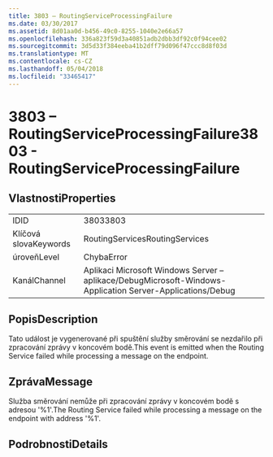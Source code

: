 ```yaml
---
title: 3803 – RoutingServiceProcessingFailure
ms.date: 03/30/2017
ms.assetid: 8d01aa0d-b456-49c0-8255-1040e2e66a57
ms.openlocfilehash: 336a823f59d3a40851adb2dbb3df92c0f94cee02
ms.sourcegitcommit: 3d5d33f384eeba41b2dff79d096f47ccc8d8f03d
ms.translationtype: MT
ms.contentlocale: cs-CZ
ms.lasthandoff: 05/04/2018
ms.locfileid: "33465417"
---
```

# <a name="3803---routingserviceprocessingfailure"></a><span data-ttu-id="7bdd0-102">3803 – RoutingServiceProcessingFailure</span><span class="sxs-lookup"><span data-stu-id="7bdd0-102">3803 - RoutingServiceProcessingFailure</span></span>
## <a name="properties"></a><span data-ttu-id="7bdd0-103">Vlastnosti</span><span class="sxs-lookup"><span data-stu-id="7bdd0-103">Properties</span></span>  
  
|||  
|-|-|  
|<span data-ttu-id="7bdd0-104">ID</span><span class="sxs-lookup"><span data-stu-id="7bdd0-104">ID</span></span>|<span data-ttu-id="7bdd0-105">3803</span><span class="sxs-lookup"><span data-stu-id="7bdd0-105">3803</span></span>|  
|<span data-ttu-id="7bdd0-106">Klíčová slova</span><span class="sxs-lookup"><span data-stu-id="7bdd0-106">Keywords</span></span>|<span data-ttu-id="7bdd0-107">RoutingServices</span><span class="sxs-lookup"><span data-stu-id="7bdd0-107">RoutingServices</span></span>|  
|<span data-ttu-id="7bdd0-108">úroveň</span><span class="sxs-lookup"><span data-stu-id="7bdd0-108">Level</span></span>|<span data-ttu-id="7bdd0-109">Chyba</span><span class="sxs-lookup"><span data-stu-id="7bdd0-109">Error</span></span>|  
|<span data-ttu-id="7bdd0-110">Kanál</span><span class="sxs-lookup"><span data-stu-id="7bdd0-110">Channel</span></span>|<span data-ttu-id="7bdd0-111">Aplikaci Microsoft Windows Server – aplikace/Debug</span><span class="sxs-lookup"><span data-stu-id="7bdd0-111">Microsoft-Windows-Application Server-Applications/Debug</span></span>|  
  
## <a name="description"></a><span data-ttu-id="7bdd0-112">Popis</span><span class="sxs-lookup"><span data-stu-id="7bdd0-112">Description</span></span>  
 <span data-ttu-id="7bdd0-113">Tato událost je vygenerované při spuštění služby směrování se nezdařilo při zpracování zprávy v koncovém bodě.</span><span class="sxs-lookup"><span data-stu-id="7bdd0-113">This event is emitted when the Routing Service failed while processing a message on the endpoint.</span></span>  
  
## <a name="message"></a><span data-ttu-id="7bdd0-114">Zpráva</span><span class="sxs-lookup"><span data-stu-id="7bdd0-114">Message</span></span>  
 <span data-ttu-id="7bdd0-115">Služba směrování nemůže při zpracování zprávy v koncovém bodě s adresou '%1'.</span><span class="sxs-lookup"><span data-stu-id="7bdd0-115">The Routing Service failed while processing a message on the endpoint with address '%1'.</span></span>  
  
## <a name="details"></a><span data-ttu-id="7bdd0-116">Podrobnosti</span><span class="sxs-lookup"><span data-stu-id="7bdd0-116">Details</span></span>
